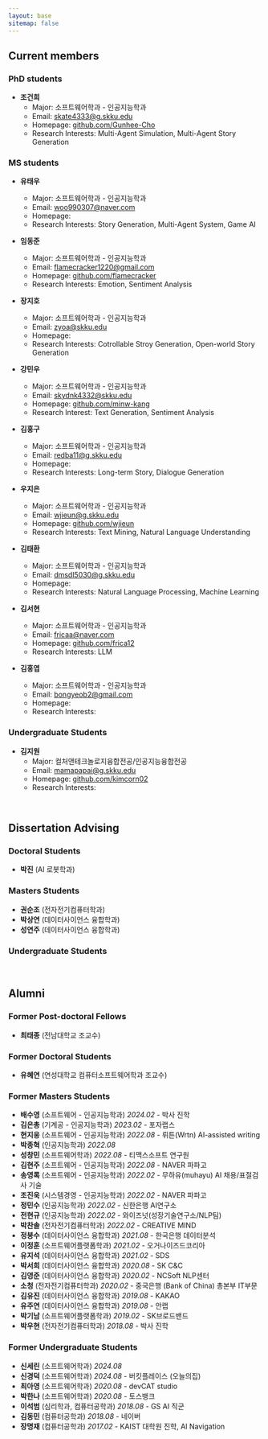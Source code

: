 ```yaml
---
layout: base
sitemap: false
---
```


<h2 class="hr-bottom">Current members</h2>

<h3>PhD students</h3>  

- **조건희** 
  - Major: 소프트웨어학과 - 인공지능학과
  - Email: skate4333@g.skku.edu
  - Homepage: [github.com/Gunhee-Cho](https://github.com/Gunhee-Cho)
  - Research Interests: Multi-Agent Simulation, Multi-Agent Story Generation

<h3>MS students</h3>
 
- **유태우** 
  - Major: 소프트웨어학과 - 인공지능학과
  - Email: woo990307@naver.com
  - Homepage:
  - Research Interests: Story Generation, Multi-Agent System, Game AI
 
- **임동준**
  - Major: 소프트웨어학과 - 인공지능학과
  - Email: flamecracker1220@gmail.com
  - Homepage: [github.com/flamecracker](https://github.com/flamecracker)
  - Research Interests: Emotion, Sentiment Analysis 
  
- **장지호**
  - Major: 소프트웨어학과 - 인공지능학과
  - Email: zyoa@skku.edu
  - Homepage:
  - Research Interests: Cotrollable Stroy Generation, Open-world Story Generation
  
- **강민우**
  - Major: 소프트웨어학과 - 인공지능학과
  - Email: skydnk4332@skku.edu
  - Homepage: [github.com/minw-kang](https://github.com/minw-kang)
  - Research Interest: Text Generation, Sentiment Analysis

- **김홍구**
  - Major: 소프트웨어학과 - 인공지능학과
  - Email: redba11@g.skku.edu
  - Homepage:
  - Research Interests: Long-term Story, Dialogue Generation

- **우지은**
  - Major: 소프트웨어학과 - 인공지능학과
  - Email: wjieun@g.skku.edu
  - Homepage: [github.com/wjieun](https://github.com/wjieun)
  - Research Interests: Text Mining, Natural Language Understanding
  
- **김태환**
  - Major: 소프트웨어학과 - 인공지능학과
  - Email: dmsdl5030@g.skku.edu
  - Homepage:
  - Research Interests: Natural Language Processing, Machine Learning

- **김서현**
  - Major: 소프트웨어학과 - 인공지능학과
  - Email: fricaa@naver.com
  - Homepage: [github.com/frica12](https://github.com/frica12)
  - Research Interests: LLM

- **김홍엽**
  - Major: 소프트웨어학과 - 인공지능학과
  - Email: bongyeob2@gmail.com
  - Homepage: 
  - Research Interests:

<h3>Undergraduate Students</h3>

- **김지원** 
  - Major: 컬처앤테크놀로지융합전공/인공지능융합전공
  - Email: mamapapai@g.skku.edu
  - Homepage: [github.com/kimcorn02](https://github.com/kimcorn02)
  - Research Interests:


<br>
<h2 class="hr-bottom">Dissertation Advising</h2>
<h3>Doctoral Students</h3>

- **박진** (AI 로봇학과)

<h3>Masters Students</h3>

- **권순조** (전자전기컴퓨터학과)
- **박상연** (데이터사이언스 융합학과)
- **성연주** (데이터사이언스 융합학과)

<h3>Undergraduate Students</h3>



<br>
<h2 class="hr-bottom">Alumni</h2>
<h3>Former Post-doctoral Fellows</h3>

- **최태종** (전남대학교 조교수)

<h3>Former Doctoral Students</h3>

- **유혜연** (연성대학교 컴퓨터소프트웨어학과 조교수) 

<h3>Former Masters Students</h3>

- **배수영** (소프트웨어 - 인공지능학과) *2024.02* - 박사 진학
- **김은총** (기계공 - 인공지능학과) *2023.02* - 포자랩스 
- **현지웅** (소프트웨어 - 인공지능학과) *2022.08* - 뤼튼(Wrtn) AI-assisted writing  
- **박종혁** (인공지능학과) *2022.08*
- **성창민** (소프트웨어학과) *2022.08* - 티맥스소프트 연구원 
- **김현주** (소프트웨어 - 인공지능학과) *2022.08* - NAVER 파파고
- **송영록** (소프트웨어 - 인공지능학과) *2022.02* - 무하유(muhayu) AI 채용/표절검사 기술
- **조진욱** (시스템경영 - 인공지능학과) *2022.02* - NAVER 파파고 
- **정민수** (인공지능학과) *2022.02* - 신한은행 AI연구소
- **전현규** (인공지능학과) *2022.02* - 와이즈넛(성장기술연구소/NLP팀) 
- **박찬솔** (전자전기컴퓨터학과) *2022.02* - CREATIVE MIND 
- **정봉수** (데이터사이언스 융합학과) *2021.08* - 한국은행 데이터분석
- **이정훈** (소프트웨어플랫폼학과) *2021.02* - 오거나이즈드코리아
- **유지석** (데이터사이언스 융합학과) *2021.02* - SDS
- **박서희** (데이터사이언스 융합학과) *2020.08* - SK C&C
- **김영준** (데이터사이언스 융합학과) *2020.02* - NCSoft NLP센터
- **소청** (전자전기컴퓨터학과) *2020.02* - 중국은행 (Bank of China) 총본부 IT부문
- **김유진** (데이터사이언스 융합학과) *2019.08* - KAKAO
- **유주연** (데이터사이언스 융합학과) *2019.08* - 안랩
- **박기남** (소프트웨어플랫폼학과) *2019.02* - SK브로드밴드
- **박우현** (전자전기컴퓨터학과) *2018.08* - 박사 진학

<h3>Former Undergraduate Students</h3>

- **신세린** (소프트웨어학과) *2024.08*
- **신경덕** (소프트웨어학과) *2024.08* - 버킷플레이스 (오늘의집)
- **최아영** (소프트웨어학과) *2020.08* - devCAT studio
- **박한나** (소프트웨어학과) *2020.08* - 토스뱅크
- **이석범** (심리학과, 컴퓨터공학과) *2018.08* - GS AI 직군
- **김동민** (컴퓨터공학과) *2018.08* - 네이버
- **장명재** (컴퓨터공학과) *2017.02* - KAIST 대학원 진학, AI Navigation

